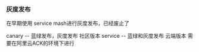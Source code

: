 


### 灰度发布


在早期使用 service mash进行灰度发布，已经废止了 

canary -- 蓝绿发布，灰度发布  社区版本
service -- 蓝绿和灰度发布  云端版本   需要在阿里云ACK的环境下进行
